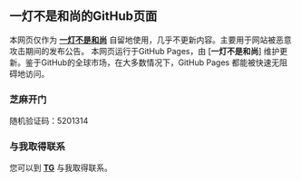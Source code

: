 一灯不是和尚的GitHub页面
----------

本网页仅作为 [**一灯不是和尚**](https://iyideng.me) 自留地使用，几乎不更新内容。主要用于网站被恶意攻击期间的发布公告。 本网页运行于GitHub Pages，由 [**一灯不是和尚**] 维护更新。鉴于GitHub的全球市场，在大多数情况下，GitHub Pages 都能被快速无阻碍地访问。

### 芝麻开门
随机验证码：5201314

### 与我取得联系

您可以到 [**TG**](https://t.me/iyideng) 与我取得联系。

